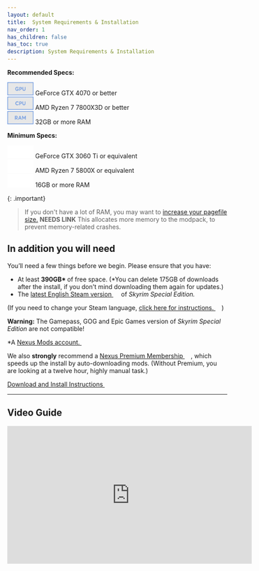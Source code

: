 ```yaml
---
layout: default
title:  System Requirements & Installation
nav_order: 1
has_children: false
has_toc: true
description: System Requirements & Installation
---
```


<div class="minimum-specs">
	<div class="specs">
		<p class="section"><strong>Recommended Specs:</strong></p>
		<div class="component">
			<img src="/Assets/svgs/GPU - Recommended.svg" loading="lazy" alt="Blue GPU icon" width="60" style="filter: contrast(45%) brightness(125%);"> <span> GeForce GTX 4070 or better</span>
		</div>
		<div class="component">
			<img src="/Assets/svgs/CPU - Recommended.svg" loading="lazy" alt="Blue CPU icon" width="60" style="filter: contrast(45%) brightness(125%);"> <span> AMD Ryzen 7 7800X3D or better</span>
		</div>
		<div class="component">
			<img src="/Assets/svgs/RAM - Recommended.svg" loading="lazy" alt="Blue RAM icon" width="60" style="filter: contrast(45%) brightness(125%);"> <span> 32GB or more RAM</span>
		</div>
	</div>
	<div class="specs">
		<p class="section"><strong>Minimum Specs:</strong></p>
		<div class="component">
			<img src="/Assets/svgs/GPU - Minimum.svg" loading="lazy" alt="Grey GPU icon" width="60" style="filter: contrast(45%) brightness(200%);">
			<span> GeForce GTX 3060 Ti or equivalent</span>
		</div>
		<div class="component">
			<img src="/Assets/svgs/CPU - Minimum.svg" loading="lazy" alt="Grey CPU icon" width="60" style="filter: contrast(45%) brightness(200%);">
			<span> AMD Ryzen 7 5800X or equivalent</span>
		</div>
		<div class="component">
			<img src="/Assets/svgs/RAM - Minimum.svg" loading="lazy" alt="Grey RAM icon" width="60" style="filter: contrast(45%) brightness(200%);">
			<span> 16GB or more RAM</span>
		</div>
	</div>
</div>

{: .important}
>If you don't have a lot of RAM, you may want to [increase your pagefile size.](/01Help/Pagefile) **NEEDS LINK**
> This allocates more memory to the modpack, to prevent memory-related crashes.

## In addition you will need 

You’ll need a few things before we begin. Please ensure that you have:

* At least <strong>390GB* </strong>of free space. (*You can delete 175GB of downloads after the install, if you don't mind downloading them again for updates.)
* The <a href="https://store.steampowered.com/app/489830/The_Elder_Scrolls_V_Skyrim_Special_Edition/" target="_blank" rel="noopener noreferrer">latest English Steam version <svg viewBox="0 0 24 24" aria-labelledby="svg-external-link-title" width="1em" height="1em"><use xlink:href="#svg-external-link"></use></svg></a> of <em>Skyrim Special Edition.</em>
 
(If you need to change your Steam language, <a href="https://imgur.com/PwCNDF5" target="_blank" rel="noopener noreferrer">click here for instructions. <svg viewBox="0 0 24 24" aria-labelledby="svg-external-link-title" width="1em" height="1em"><use xlink:href="#svg-external-link"></use></svg></a>)

<strong class="bold-text">Warning:</strong> The Gamepass, GOG and Epic Games version of <em>Skyrim Special Edition </em>are not compatible!

*A <a href="https://users.nexusmods.com/register" target="_blank" rel="noopener noreferrer">Nexus Mods account. <svg viewBox="0 0 24 24" aria-labelledby="svg-external-link-title" width="1em" height="1em"><use xlink:href="#svg-external-link"></use></svg></a>

We also **strongly** recommend a <a href="https://users.nexusmods.com/account/billing" target="_blank" rel="noopener noreferrer">Nexus Premium Membership <svg viewBox="0 0 24 24" aria-labelledby="svg-external-link-title" width="1em" height="1em"><use xlink:href="#svg-external-link"></use></svg></a>, which speeds up the install by auto-downloading mods. (Without Premium, you are looking at a twelve hour, highly manual task.)

<a class="btn btn-pink" href="_blank" target="_blank" rel="noopener noreferrer">Download and Install Instructions <svg viewBox="0 0 24 24" aria-labelledby="svg-external-link-title" width="1em" height="1em"><use xlink:href="#svg-external-link"></use></svg></a>

----

## Video Guide


<iframe  class="yt-embed" width="560" height="315" src="https://www.youtube.com/embed/6IJlT_H7pvk" title="YouTube video player" frameborder="0" allow="accelerometer; autoplay; clipboard-write; encrypted-media; gyroscope; picture-in-picture; web-share" allowfullscreen></iframe>

